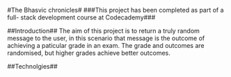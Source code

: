 #The Bhasvic chronicles#
###This project has been completed as part of a full- stack development course at Codecademy###

##Introduction##
The aim of this project is to return a truly random message to the user, in this scenario that message is the outcome of achieving a paticular grade in an exam. The grade and outcomes are randomised, but higher grades achieve better outcomes.

##Technolgies##
